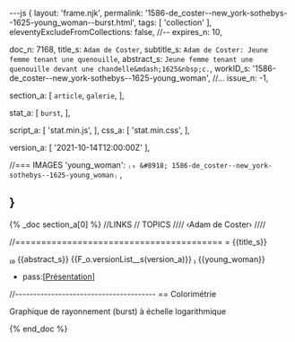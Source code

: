 ---js
{
  layout:    'frame.njk',
  permalink: '1586-de_coster--new_york-sothebys--1625-young_woman--burst.html',
  tags:      [ 'collection' ],
  eleventyExcludeFromCollections: false,
  //-- expires_n: 10,

  doc_n:      7168,
  title_s:    `Adam de Coster`,
  subtitle_s: `Adam de Coster: Jeune femme tenant une quenouille`,
  abstract_s: `Jeune femme tenant une quenouille devant une chandelle&mdash;1625&nbsp;c.`,
  workID_s:   '1586-de_coster--new_york-sothebys--1625-young_woman',
  //... issue_n: -1,

  section_a:
  [
    `article`,
    `galerie`,
  ],

  stat_a:
  [
    `burst`,
  ],

  script_a:
  [
    'stat.min.js',
  ],
  css_a:
  [
    'stat.min.css',
  ],

  version_a:
  [
    '2021-10-14T12:00:00Z'
  ],

  //=== IMAGES
  'young_woman':
`₍₉
&#8918;
1586-de_coster--new_york-sothebys--1625-young_woman₎`
  ,

}
---
{% _doc section_a[0] %}
//LINKS
// TOPICS
////
‹Adam de Coster›
////

//========================================
= {{title_s}}

₍₀
{{abstract_s}}
{{F_o.versionList__s(version_a)}}
₎
{{young_woman}}

- pass:[<a href={{U_o.url_s}}{{workID_s}}.html>Présentation</a>]

//---------------------------------------
== Colorimétrie

Graphique de rayonnement (burst) à échelle logarithmique

{% end_doc %}
